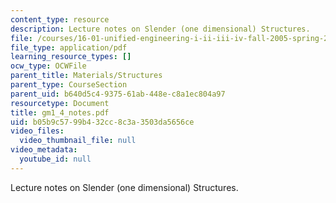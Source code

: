 ```yaml
---
content_type: resource
description: Lecture notes on Slender (one dimensional) Structures.
file: /courses/16-01-unified-engineering-i-ii-iii-iv-fall-2005-spring-2006/b05b9c5799b432cc8c3a3503da5656ce_gm1_4_notes.pdf
file_type: application/pdf
learning_resource_types: []
ocw_type: OCWFile
parent_title: Materials/Structures
parent_type: CourseSection
parent_uid: b640d5c4-9375-61ab-448e-c8a1ec804a97
resourcetype: Document
title: gm1_4_notes.pdf
uid: b05b9c57-99b4-32cc-8c3a-3503da5656ce
video_files:
  video_thumbnail_file: null
video_metadata:
  youtube_id: null
---
```

Lecture notes on Slender (one dimensional) Structures.

